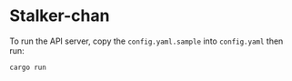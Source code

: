 # Stalker-chan

To run the API server, copy the `config.yaml.sample` into `config.yaml` then run:

```
cargo run
```

